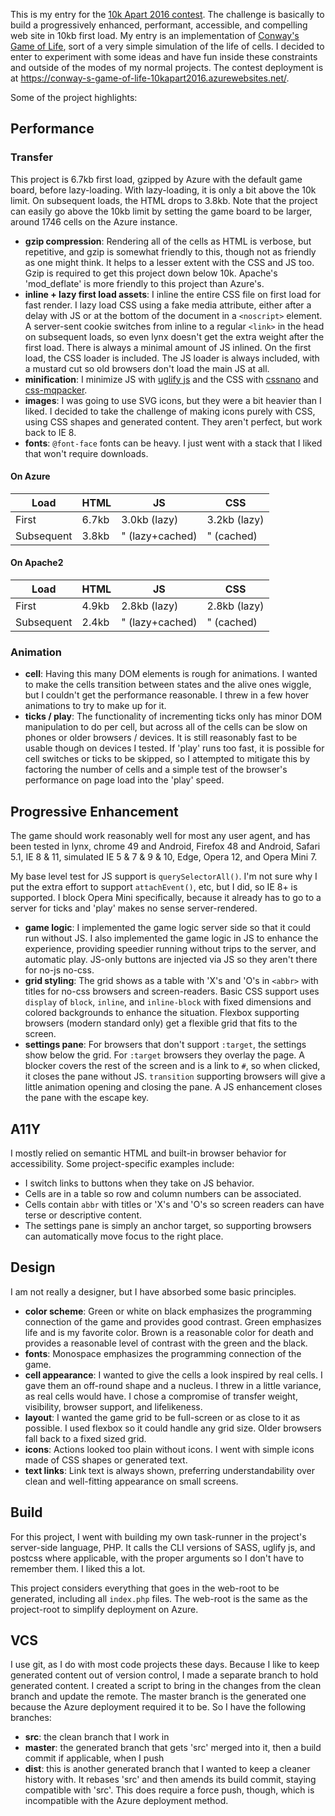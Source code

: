 This is my entry for the [10k Apart 2016 contest](http://a-k-apart.com/).  The challenge is basically to build a progressively enhanced, performant, accessible, and compelling web site in 10kb first load.  My entry is an implementation of [Conway's Game of Life](https://en.wikipedia.org/wiki/Conway%27s_Game_of_Life), sort of a very simple simulation of the life of cells.  I decided to enter to experiment with some ideas and have fun inside these constraints and outside of the modes of my normal projects.  The contest deployment is at <https://conway-s-game-of-life-10kapart2016.azurewebsites.net/>.

Some of the project highlights:

Performance
-----------

### Transfer

This project is 6.7kb first load, gzipped by Azure with the default game board, before lazy-loading.  With lazy-loading, it is only a bit above the 10k limit.  On subsequent loads, the HTML drops to 3.8kb.  Note that the project can easily go above the 10kb limit by setting the game board to be larger, around 1746 cells on the Azure instance.

- **gzip compression**: Rendering all of the cells as HTML is verbose, but repetitive, and gzip is somewhat friendly to this, though not as friendly as one might think.  It helps to a lesser extent with the CSS and JS too.  Gzip is required to get this project down below 10k.  Apache's 'mod_deflate' is more friendly to this project than Azure's.
- **inline + lazy first load assets**: I inline the entire CSS file on first load for fast render.  I lazy load CSS using a fake media attribute, either after a delay with JS or at the bottom of the document in a `<noscript>` element.  A server-sent cookie switches from inline to a regular `<link>` in the head on subsequent loads, so even lynx doesn't get the extra weight after the first load.  There is always a minimal amount of JS inlined.  On the first load, the CSS loader is included.  The JS loader is always included, with a mustard cut so old browsers don't load the main JS at all.
- **minification**: I minimize JS with [uglify js](https://github.com/mishoo/UglifyJS2) and the CSS with [cssnano](http://cssnano.co/) and [css-mqpacker](https://www.npmjs.com/package/css-mqpacker).
- **images**: I was going to use SVG icons, but they were a bit heavier than I liked.  I decided to take the challenge of making icons purely with CSS, using CSS shapes and generated content.  They aren't perfect, but work back to IE 8.
- **fonts**: `@font-face` fonts can be heavy.  I just went with a stack that I liked that won't require downloads.

#### On Azure

|     Load   |  HTML  |       JS        |     CSS      |
|------------|--------|-----------------|--------------|
| First      | 6.7kb  |  3.0kb (lazy)   | 3.2kb (lazy) |
| Subsequent | 3.8kb  | " (lazy+cached) |  " (cached)  |

#### On Apache2

|     Load   |  HTML  |       JS        |     CSS      |
|------------|--------|-----------------|--------------|
| First      | 4.9kb  |  2.8kb (lazy)   | 2.8kb (lazy) |
| Subsequent | 2.4kb  | " (lazy+cached) |  " (cached)  |


### Animation

- **cell**: Having this many DOM elements is rough for animations.  I wanted to make the cells transition between states and the alive ones wiggle, but I couldn't get the performance reasonable.  I threw in a few hover animations to try to make up for it.
- **ticks / play**: The functionality of incrementing ticks only has minor DOM manipulation to do per cell, but across all of the cells can be slow on phones or older browsers / devices.  It is still reasonably fast to be usable though on devices I tested.  If 'play' runs too fast, it is possible for cell switches or ticks to be skipped, so I attempted to mitigate this by factoring the number of cells and a simple test of the browser's performance on page load into the 'play' speed.

Progressive Enhancement
-----------------------

The game should work reasonably well for most any user agent, and has been tested in lynx, chrome 49 and Android, Firefox 48 and Android, Safari 5.1, IE 8 & 11, simulated IE 5 & 7 & 9 & 10, Edge, Opera 12, and Opera Mini 7.

My base level test for JS support is `querySelectorAll()`.  I'm not sure why I put the extra effort to support `attachEvent()`, etc, but I did, so IE 8+ is supported.  I block Opera Mini specifically, because it already has to go to a server for ticks and 'play' makes no sense server-rendered.

- **game logic**: I implemented the game logic server side so that it could run without JS.  I also implemented the game logic in JS to enhance the experience, providing speedier running without trips to the server, and automatic play.  JS-only buttons are injected via JS so they aren't there for no-js no-css.
- **grid styling**: The grid shows as a table with 'X's and 'O's in `<abbr>` with titles for no-css browsers and screen-readers.  Basic CSS support uses `display` of `block`, `inline`, and `inline-block` with fixed dimensions and colored backgrounds to enhance the situation.  Flexbox supporting browsers (modern standard only) get a flexible grid that fits to the screen.
- **settings pane**: For browsers that don't support `:target`, the settings show below the grid.  For `:target` browsers they overlay the page.  A blocker covers the rest of the screen and is a link to `#`, so when clicked, it closes the pane without JS.  `transition` supporting browsers will give a little animation opening and closing the pane.  A JS enhancement closes the pane with the escape key.

A11Y
----

I mostly relied on semantic HTML and built-in browser behavior for accessibility.  Some project-specific examples include:

- I switch links to buttons when they take on JS behavior.
- Cells are in a table so row and column numbers can be associated.
- Cells contain `abbr` with titles or 'X's and 'O's so screen readers can have terse or descriptive content.
- The settings pane is simply an anchor target, so supporting browsers can automatically move focus to the right place.


Design
------

I am not really a designer, but I have absorbed some basic principles.

- **color scheme**: Green or white on black emphasizes the programming connection of the game and provides good contrast.  Green emphasizes life and is my favorite color.  Brown is a reasonable color for death and provides a reasonable level of contrast with the green and the black.
- **fonts**: Monospace emphasizes the programming connection of the game.
- **cell appearance**: I wanted to give the cells a look inspired by real cells.  I gave them an off-round shape and a nucleus.  I threw in a little variance, as real cells would have.  I chose a compromise of transfer weight, visibility, browser support, and lifelikeness.
- **layout**: I wanted the game grid to be full-screen or as close to it as possible.  I used flexbox so it could handle any grid size.  Older browsers fall back to a fixed sized grid.
- **icons**: Actions looked too plain without icons.  I went with simple icons made of CSS shapes or generated text.
- **text links**: Link text is always shown, preferring understandability over clean and well-fitting appearance on small screens.

Build
-----

For this project, I went with building my own task-runner in the project's server-side language, PHP.  It calls the CLI versions of SASS, uglify js, and postcss where applicable, with the proper arguments so I don't have to remember them.  I liked this a lot.

This project considers everything that goes in the web-root to be generated, including all `index.php` files.  The web-root is the same as the project-root to simplify deployment on Azure.

VCS
---

I use git, as I do with most code projects these days.  Because I like to keep generated content out of version control, I made a separate branch to hold generated content.  I created a script to bring in the changes from the clean branch and update the remote.  The master branch is the generated one because the Azure deployment required it to be.  So I have the following branches:

- **src**: the clean branch that I work in
- **master**: the generated branch that gets 'src' merged into it, then a build commit if applicable, when I push
- **dist**: this is another generated branch that I wanted to keep a cleaner history with.  It rebases 'src' and then amends its build commit, staying compatible with 'src'.  This does require a force push, though, which is incompatible with the Azure deployment method.
